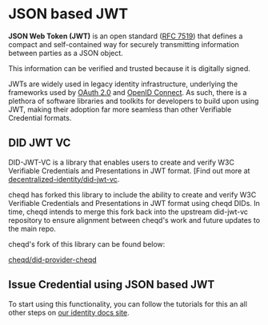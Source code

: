 # JSON based JWT

**JSON Web Token (JWT)** is an open standard ([RFC 7519](https://tools.ietf.org/html/rfc7519)) that defines a compact and self-contained way for securely transmitting information between parties as a JSON object.

This information can be verified and trusted because it is digitally signed.

JWTs are widely used in legacy identity infrastructure, underlying the frameworks used by [OAuth 2.0](https://oauth.net/2/) and [OpenID Connect](https://openid.net/connect/). As such, there is a plethora of software libraries and toolkits for developers to build upon using JWT, making their adoption far more seamless than other Verifiable Credential formats.

## DID JWT VC

DID-JWT-VC is a library that enables users to create and verify W3C Verifiable Credentials and Presentations in JWT format. [Find out more at [decentralized-identity/did-jwt-vc](https://github.com/decentralized-identity/did-jwt-vc).

cheqd has forked this library to include the ability to create and verify W3C Verifiable Credentials and Presentations in JWT format using cheqd DIDs. In time, cheqd intends to merge this fork back into the upstream did-jwt-vc repository to ensure alignment between cheqd's work and future updates to the main repo.

cheqd's fork of this library can be found below:

[cheqd/did-provider-cheqd](https://github.com/cheqd/did-provider-cheqd)

## Issue Credential using JSON based JWT

To start using this functionality, you can follow the tutorials for this an all other steps on [our identity docs site](https://docs.cheqd.io/identity/tutorials/verifiable-credentials).
